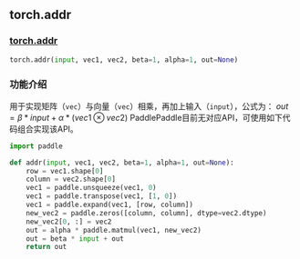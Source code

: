 ## torch.addr
### [torch.addr](https://pytorch.org/docs/stable/generated/torch.addr.html?highlight=addr#torch.addr)
```python
torch.addr(input, vec1, vec2, beta=1, alpha=1, out=None)
```

###  功能介绍
用于实现矩阵（`vec`）与向量（`vec`）相乘，再加上输入（`input`），公式为：
$out = β * input + α *  (vec1 ⊗ vec2)$
PaddlePaddle目前无对应API，可使用如下代码组合实现该API。

```python
import paddle

def addr(input, vec1, vec2, beta=1, alpha=1, out=None):
    row = vec1.shape[0]
    column = vec2.shape[0]
    vec1 = paddle.unsqueeze(vec1, 0)
    vec1 = paddle.transpose(vec1, [1, 0])
    vec1 = paddle.expand(vec1, [row, column])
    new_vec2 = paddle.zeros([column, column], dtype=vec2.dtype)
    new_vec2[0, :] = vec2
    out = alpha * paddle.matmul(vec1, new_vec2)
    out = beta * input + out
    return out
```
